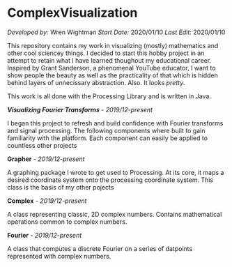 # ComplexVisualization
  *Developed by:* Wren Wightman
  *Start Date:* 2020/01/10
  *Last Edit:* 2020/01/10

This repository contains my work in visualizing (mostly) mathematics and other cool sciencey things.
I decided to start this hobby project in an attempt to retain what I have learned thoughout my educational career.
Inspired by Grant Sanderson, a phenomenal YouTube educator, I want to show people the beauty as well as the practicality of that which is hidden behind layers of unnecissary abstraction. Also. It looks *pretty*.

This work is all done with the Processing Library and is written in Java.

**_Visualizing Fourier Transforms_** *- 2019/12-present*

I began this project to refresh and build confidence with Fourier transforms and signal processing. The following components where built to gain familiarity with the platform. Each component can easily be applied to countless other projects

**Grapher** *- 2019/12-present*

A graphing package I wrote to get used to Processing. At its core, it maps a desired coordinate system onto the processing coordinate system. This class is the basis of my other pojects

**Complex** *- 2019/12-present*

A class representing classic, 2D complex numbers. Contains mathematical operations common to complex numbers.

**Fourier** *- 2019/12-present*

A class that computes a discrete Fourier on a series of datpoints represented with complex numbers.
